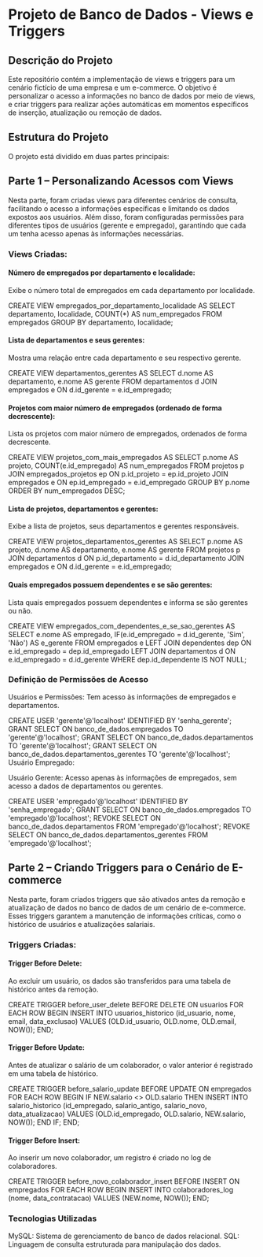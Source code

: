 # Projeto de Banco de Dados - Views e Triggers

## Descrição do Projeto
Este repositório contém a implementação de views e triggers para um cenário fictício de uma empresa e um e-commerce. O objetivo é personalizar o acesso a informações no banco de dados por meio de views, e criar triggers para realizar ações automáticas em momentos específicos de inserção, atualização ou remoção de dados.

## Estrutura do Projeto
O projeto está dividido em duas partes principais:

## Parte 1 – Personalizando Acessos com Views
Nesta parte, foram criadas views para diferentes cenários de consulta, facilitando o acesso a informações específicas e limitando os dados expostos aos usuários. Além disso, foram configuradas permissões para diferentes tipos de usuários (gerente e empregado), garantindo que cada um tenha acesso apenas às informações necessárias.

### Views Criadas:
#### Número de empregados por departamento e localidade:

Exibe o número total de empregados em cada departamento por localidade.

CREATE VIEW empregados_por_departamento_localidade AS
SELECT departamento, localidade, COUNT(*) AS num_empregados
FROM empregados
GROUP BY departamento, localidade;

#### Lista de departamentos e seus gerentes:
Mostra uma relação entre cada departamento e seu respectivo gerente.

CREATE VIEW departamentos_gerentes AS
SELECT d.nome AS departamento, e.nome AS gerente
FROM departamentos d
JOIN empregados e ON d.id_gerente = e.id_empregado;

#### Projetos com maior número de empregados (ordenado de forma decrescente):
Lista os projetos com maior número de empregados, ordenados de forma decrescente.

CREATE VIEW projetos_com_mais_empregados AS
SELECT p.nome AS projeto, COUNT(e.id_empregado) AS num_empregados
FROM projetos p
JOIN empregados_projetos ep ON p.id_projeto = ep.id_projeto
JOIN empregados e ON ep.id_empregado = e.id_empregado
GROUP BY p.nome
ORDER BY num_empregados DESC;

#### Lista de projetos, departamentos e gerentes:
Exibe a lista de projetos, seus departamentos e gerentes responsáveis.

CREATE VIEW projetos_departamentos_gerentes AS
SELECT p.nome AS projeto, d.nome AS departamento, e.nome AS gerente
FROM projetos p
JOIN departamentos d ON p.id_departamento = d.id_departamento
JOIN empregados e ON d.id_gerente = e.id_empregado;

#### Quais empregados possuem dependentes e se são gerentes:
Lista quais empregados possuem dependentes e informa se são gerentes ou não.

CREATE VIEW empregados_com_dependentes_e_se_sao_gerentes AS
SELECT e.nome AS empregado, IF(e.id_empregado = d.id_gerente, 'Sim', 'Não') AS e_gerente
FROM empregados e
LEFT JOIN dependentes dep ON e.id_empregado = dep.id_empregado
LEFT JOIN departamentos d ON e.id_empregado = d.id_gerente
WHERE dep.id_dependente IS NOT NULL;

### Definição de Permissões de Acesso
Usuários e Permissões:
Tem acesso às informações de empregados e departamentos.

CREATE USER 'gerente'@'localhost' IDENTIFIED BY 'senha_gerente';
GRANT SELECT ON banco_de_dados.empregados TO 'gerente'@'localhost';
GRANT SELECT ON banco_de_dados.departamentos TO 'gerente'@'localhost';
GRANT SELECT ON banco_de_dados.departamentos_gerentes TO 'gerente'@'localhost';
Usuário Empregado:

Usuário Gerente:
Acesso apenas às informações de empregados, sem acesso a dados de departamentos ou gerentes.

CREATE USER 'empregado'@'localhost' IDENTIFIED BY 'senha_empregado';
GRANT SELECT ON banco_de_dados.empregados TO 'empregado'@'localhost';
REVOKE SELECT ON banco_de_dados.departamentos FROM 'empregado'@'localhost';
REVOKE SELECT ON banco_de_dados.departamentos_gerentes FROM 'empregado'@'localhost';

## Parte 2 – Criando Triggers para o Cenário de E-commerce
Nesta parte, foram criados triggers que são ativados antes da remoção e atualização de dados no banco de dados de um cenário de e-commerce. Esses triggers garantem a manutenção de informações críticas, como o histórico de usuários e atualizações salariais.

### Triggers Criadas:

#### Trigger Before Delete:
Ao excluir um usuário, os dados são transferidos para uma tabela de histórico antes da remoção.

CREATE TRIGGER before_user_delete
BEFORE DELETE ON usuarios
FOR EACH ROW
BEGIN
    INSERT INTO usuarios_historico (id_usuario, nome, email, data_exclusao)
    VALUES (OLD.id_usuario, OLD.nome, OLD.email, NOW());
END;

#### Trigger Before Update:
Antes de atualizar o salário de um colaborador, o valor anterior é registrado em uma tabela de histórico.

CREATE TRIGGER before_salario_update
BEFORE UPDATE ON empregados
FOR EACH ROW
BEGIN
    IF NEW.salario <> OLD.salario THEN
        INSERT INTO salario_historico (id_empregado, salario_antigo, salario_novo, data_atualizacao)
        VALUES (OLD.id_empregado, OLD.salario, NEW.salario, NOW());
    END IF;
END;

#### Trigger Before Insert:
Ao inserir um novo colaborador, um registro é criado no log de colaboradores.

CREATE TRIGGER before_novo_colaborador_insert
BEFORE INSERT ON empregados
FOR EACH ROW
BEGIN
    INSERT INTO colaboradores_log (nome, data_contratacao)
    VALUES (NEW.nome, NOW());
END;

### Tecnologias Utilizadas
MySQL: Sistema de gerenciamento de banco de dados relacional.
SQL: Linguagem de consulta estruturada para manipulação dos dados.
